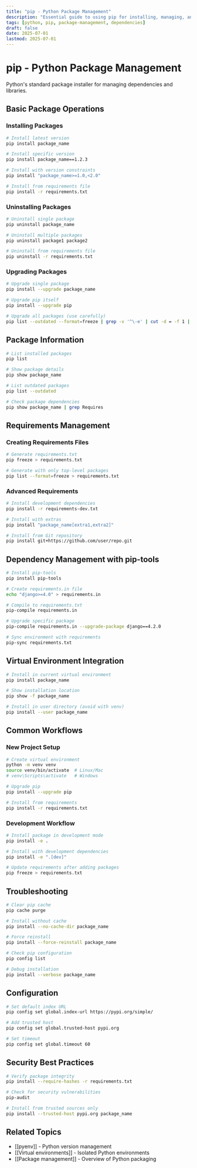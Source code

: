 ```yaml
---
title: "pip - Python Package Management"
description: "Essential guide to using pip for installing, managing, and maintaining Python packages including requirements files and dependency management."
tags: [python, pip, package-management, dependencies]
draft: false
date: 2025-07-01
lastmod: 2025-07-01
---
```


# pip - Python Package Management

Python's standard package installer for managing dependencies and libraries.

## Basic Package Operations

### Installing Packages
```bash
# Install latest version
pip install package_name

# Install specific version
pip install package_name==1.2.3

# Install with version constraints
pip install "package_name>=1.0,<2.0"

# Install from requirements file
pip install -r requirements.txt
```

### Uninstalling Packages
```bash
# Uninstall single package
pip uninstall package_name

# Uninstall multiple packages
pip uninstall package1 package2

# Uninstall from requirements file
pip uninstall -r requirements.txt
```

### Upgrading Packages
```bash
# Upgrade single package
pip install --upgrade package_name

# Upgrade pip itself
pip install --upgrade pip

# Upgrade all packages (use carefully)
pip list --outdated --format=freeze | grep -v '^\-e' | cut -d = -f 1 | xargs -n1 pip install -U
```

## Package Information

```bash
# List installed packages
pip list

# Show package details
pip show package_name

# List outdated packages
pip list --outdated

# Check package dependencies
pip show package_name | grep Requires
```

## Requirements Management

### Creating Requirements Files
```bash
# Generate requirements.txt
pip freeze > requirements.txt

# Generate with only top-level packages
pip list --format=freeze > requirements.txt
```

### Advanced Requirements
```bash
# Install development dependencies
pip install -r requirements-dev.txt

# Install with extras
pip install "package_name[extra1,extra2]"

# Install from Git repository
pip install git+https://github.com/user/repo.git
```

## Dependency Management with pip-tools

```bash
# Install pip-tools
pip install pip-tools

# Create requirements.in file
echo "django>=4.0" > requirements.in

# Compile to requirements.txt
pip-compile requirements.in

# Upgrade specific package
pip-compile requirements.in --upgrade-package django==4.2.0

# Sync environment with requirements
pip-sync requirements.txt
```

## Virtual Environment Integration

```bash
# Install in current virtual environment
pip install package_name

# Show installation location
pip show -f package_name

# Install in user directory (avoid with venv)
pip install --user package_name
```

## Common Workflows

### New Project Setup
```bash
# Create virtual environment
python -m venv venv
source venv/bin/activate  # Linux/Mac
# venv\Scripts\activate   # Windows

# Upgrade pip
pip install --upgrade pip

# Install from requirements
pip install -r requirements.txt
```

### Development Workflow
```bash
# Install package in development mode
pip install -e .

# Install with development dependencies
pip install -e ".[dev]"

# Update requirements after adding packages
pip freeze > requirements.txt
```

## Troubleshooting

```bash
# Clear pip cache
pip cache purge

# Install without cache
pip install --no-cache-dir package_name

# Force reinstall
pip install --force-reinstall package_name

# Check pip configuration
pip config list

# Debug installation
pip install --verbose package_name
```

## Configuration

```bash
# Set default index URL
pip config set global.index-url https://pypi.org/simple/

# Add trusted host
pip config set global.trusted-host pypi.org

# Set timeout
pip config set global.timeout 60
```

## Security Best Practices

```bash
# Verify package integrity
pip install --require-hashes -r requirements.txt

# Check for security vulnerabilities
pip-audit

# Install from trusted sources only
pip install --trusted-host pypi.org package_name
```

## Related Topics

- [[pyenv]] - Python version management
- [[Virtual environments]] - Isolated Python environments
- [[Package management]] - Overview of Python packaging

